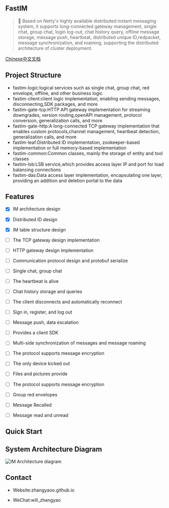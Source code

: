 ## FastIM
> 🚀 Based on Netty's highly available distributed instant messaging system, it supports long-connected gateway management, single chat, group chat, login log-out, chat history query, offline message storage, message push, heartbeat, distributed unique ID,redpacket, message synchronization, and roaming, supporting the distributed architecture of cluster deployment.

[Chinese中文文档](https://github.com/zhangyaoo/fastim/blob/master/README.md)

## Project Structure
- fastim-logic:logical services such as single chat, group chat, red envelope, offline, and other business logic
- fastim-client:client logic implementation, enabling sending messages, disconnecting,SDK packages, and more
- fastim-gate-tcp:HTTP API gateway implementation for streaming downgrades, version routing,openAPI management, protocol conversion, generalization calls, and more
- fastim-gate-http:A long-connected TCP gateway implementation that enables custom protocols,channel management, heartbeat detection, generalization calls, and more
- fastim-leaf:Distributed ID implementation, zookeeper-based implementation or full memory-based implementation
- fastim-common:Common classes, mainly the storage of entity and tool classes
- fastim-lsb:LSB service,which provides access layer IP and port for load balancing connections
- fastim-das:Data access layer implementation, encapsulating one layer, providing an addition and deletion portal to the data

## Features

* [x] IM architecture design
* [x] Distributed ID design
* [x] IM table structure design
* [ ] The TCP gateway design implementation
* [ ] HTTP gateway design implementation
* [ ] Communication protocol design and protobuf serialize
* [ ] Single chat, group chat
* [ ] The heartbeat is alive
* [ ] Chat history storage and queries
* [ ] The client disconnects and automatically reconnect
* [ ] Sign in, register, and log out
* [ ] Message push, data escalation
* [ ] Provides a client SDK
* [ ] Multi-side synchronization of messages and message roaming
* [ ] The protocol supports message encryption
* [ ] The only device kicked out
* [ ] Files and pictures provide
* [ ] The protocol supports message encryption
* [ ] Group red envelopes
* [ ] Message Recalled
* [ ] Message read and unread

 

## Quick Start

## System Architecture Diagram
![IM Architecture diagram](https://github.com/zhangyaoo/fastim/blob/master/pic/architecture.jpg)

## Contact

- Website:zhangyaoo.github.io

- WeChat:will_zhangyao